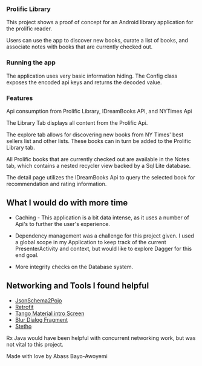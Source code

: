 ### Prolific Library

This project shows a proof of concept for an Android library application for the prolific reader.

Users can use the app to discover new books, curate a list of books, and associate notes with books that are currently checked out.

### Running the app

The application uses very basic information hiding. The Config class exposes the encoded api keys and returns the decoded value.

### Features

Api consumption from Prolific Library,  IDreamBooks API, and NYTimes Api

The Library Tab displays all content from the Prolific Api.

The explore tab allows for discovering new books from NY Times' best sellers list and other lists. These books can in turn be added to the Prolific Library tab.

All Prolific books that are currently checked out are available in the Notes tab, which contains a nested recycler view backed by a Sql Lite database.

The detail page utilizes the IDreamBooks Api to query the selected book for recommendation and rating information.

## What I would do with more time

- Caching - This application is a bit data intense, as it uses a number of Api's to further the user's experience.

- Dependency management was a challenge for this project given. I used a global scope in my Application to keep track of the current PresenterActivity and context, but would like to explore Dagger for this end goal.

- More integrity checks on the Database system.


## Networking and Tools I found helpful

- [JsonSchema2Pojo](jsonschema2pojo.org)
- [Retrofit](https://square.github.io/retrofit/)
- [Tango Material intro Screen](https://github.com/TangoAgency/material-intro-screen)
- [Blur Dialog Fragment](https://github.com/tvbarthel/BlurDialogFragment)
- [Stetho](http://facebook.github.io/stetho/) 


 Rx Java would have been helpful with concurrent networking work, but was not vital to this project.


Made with love by Abass Bayo-Awoyemi

